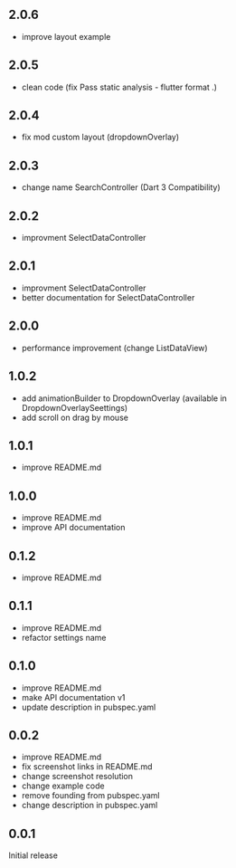 ## 2.0.6

* improve layout example

## 2.0.5

* clean code (fix Pass static analysis - flutter format .)

## 2.0.4

* fix mod custom layout (dropdownOverlay)

## 2.0.3

* change name SearchController (Dart 3 Compatibility)

## 2.0.2

* improvment SelectDataController

## 2.0.1

* improvment SelectDataController
* better documentation for SelectDataController

## 2.0.0

* performance improvement (change ListDataView)

## 1.0.2

* add animationBuilder to DropdownOverlay (available in DropdownOverlaySeettings)
* add scroll on drag by mouse

## 1.0.1

* improve README.md

## 1.0.0

* improve README.md
* improve API documentation

## 0.1.2

* improve README.md

## 0.1.1

* improve README.md
* refactor settings name

## 0.1.0

* improve README.md
* make API documentation v1
* update description in pubspec.yaml

## 0.0.2

* improve README.md
* fix screenshot links in README.md
* change screenshot resolution
* change example code
* remove founding from pubspec.yaml
* change description in pubspec.yaml

## 0.0.1

Initial release

